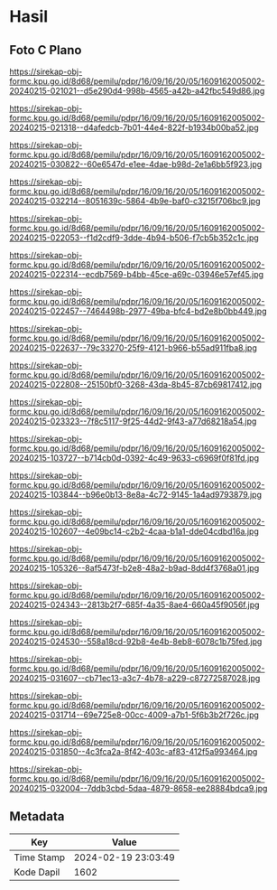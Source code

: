 # Hasil

## Foto C Plano

https://sirekap-obj-formc.kpu.go.id/8d68/pemilu/pdpr/16/09/16/20/05/1609162005002-20240215-021021--d5e290d4-998b-4565-a42b-a42fbc549d86.jpg

https://sirekap-obj-formc.kpu.go.id/8d68/pemilu/pdpr/16/09/16/20/05/1609162005002-20240215-021318--d4afedcb-7b01-44e4-822f-b1934b00ba52.jpg

https://sirekap-obj-formc.kpu.go.id/8d68/pemilu/pdpr/16/09/16/20/05/1609162005002-20240215-030822--60e6547d-e1ee-4dae-b98d-2e1a6bb5f923.jpg

https://sirekap-obj-formc.kpu.go.id/8d68/pemilu/pdpr/16/09/16/20/05/1609162005002-20240215-032214--8051639c-5864-4b9e-baf0-c3215f706bc9.jpg

https://sirekap-obj-formc.kpu.go.id/8d68/pemilu/pdpr/16/09/16/20/05/1609162005002-20240215-022053--f1d2cdf9-3dde-4b94-b506-f7cb5b352c1c.jpg

https://sirekap-obj-formc.kpu.go.id/8d68/pemilu/pdpr/16/09/16/20/05/1609162005002-20240215-022314--ecdb7569-b4bb-45ce-a69c-03946e57ef45.jpg

https://sirekap-obj-formc.kpu.go.id/8d68/pemilu/pdpr/16/09/16/20/05/1609162005002-20240215-022457--7464498b-2977-49ba-bfc4-bd2e8b0bb449.jpg

https://sirekap-obj-formc.kpu.go.id/8d68/pemilu/pdpr/16/09/16/20/05/1609162005002-20240215-022637--79c33270-25f9-4121-b966-b55ad911fba8.jpg

https://sirekap-obj-formc.kpu.go.id/8d68/pemilu/pdpr/16/09/16/20/05/1609162005002-20240215-022808--25150bf0-3268-43da-8b45-87cb69817412.jpg

https://sirekap-obj-formc.kpu.go.id/8d68/pemilu/pdpr/16/09/16/20/05/1609162005002-20240215-023323--7f8c5117-9f25-44d2-9f43-a77d68218a54.jpg

https://sirekap-obj-formc.kpu.go.id/8d68/pemilu/pdpr/16/09/16/20/05/1609162005002-20240215-103727--b714cb0d-0392-4c49-9633-c6969f0f81fd.jpg

https://sirekap-obj-formc.kpu.go.id/8d68/pemilu/pdpr/16/09/16/20/05/1609162005002-20240215-103844--b96e0b13-8e8a-4c72-9145-1a4ad9793879.jpg

https://sirekap-obj-formc.kpu.go.id/8d68/pemilu/pdpr/16/09/16/20/05/1609162005002-20240215-102607--4e09bc14-c2b2-4caa-b1a1-dde04cdbd16a.jpg

https://sirekap-obj-formc.kpu.go.id/8d68/pemilu/pdpr/16/09/16/20/05/1609162005002-20240215-105326--8af5473f-b2e8-48a2-b9ad-8dd4f3768a01.jpg

https://sirekap-obj-formc.kpu.go.id/8d68/pemilu/pdpr/16/09/16/20/05/1609162005002-20240215-024343--2813b2f7-685f-4a35-8ae4-660a45f9056f.jpg

https://sirekap-obj-formc.kpu.go.id/8d68/pemilu/pdpr/16/09/16/20/05/1609162005002-20240215-024530--558a18cd-92b8-4e4b-8eb8-6078c1b75fed.jpg

https://sirekap-obj-formc.kpu.go.id/8d68/pemilu/pdpr/16/09/16/20/05/1609162005002-20240215-031607--cb71ec13-a3c7-4b78-a229-c87272587028.jpg

https://sirekap-obj-formc.kpu.go.id/8d68/pemilu/pdpr/16/09/16/20/05/1609162005002-20240215-031714--69e725e8-00cc-4009-a7b1-5f6b3b2f726c.jpg

https://sirekap-obj-formc.kpu.go.id/8d68/pemilu/pdpr/16/09/16/20/05/1609162005002-20240215-031850--4c3fca2a-8f42-403c-af83-412f5a993464.jpg

https://sirekap-obj-formc.kpu.go.id/8d68/pemilu/pdpr/16/09/16/20/05/1609162005002-20240215-032004--7ddb3cbd-5daa-4879-8658-ee28884bdca9.jpg


## Metadata

| Key        | Value               |
| ---------- | ------------------- |
| Time Stamp | 2024-02-19 23:03:49 |
| Kode Dapil | 1602                |



